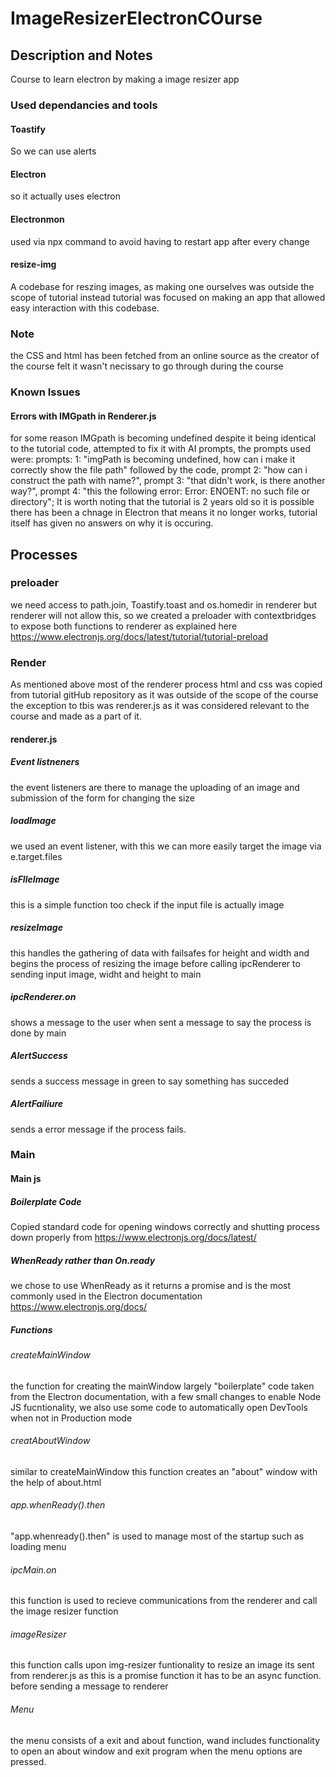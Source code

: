 # ImageResizerElectronCOurse
## Description and Notes
 Course to learn electron by making a image resizer app
 ### Used dependancies and tools
 #### Toastify
 So we can use alerts
 #### Electron
 so it actually uses electron
 #### Electronmon
 used via npx command to avoid having to restart app after every change
 #### resize-img
 A codebase for reszing images, as making one ourselves was outside the scope of tutorial instead tutorial was focused on making an app that allowed easy interaction with this codebase.
 ### Note
 the CSS and html has been fetched from an online source as the creator of the course felt it wasn't necissary to go through during the course
### Known Issues
#### Errors with IMGpath in Renderer.js
for some reason IMGpath is becoming undefined despite it being identical to the tutorial code, attempted to fix it with AI prompts, the prompts used were: prompts:  1: "imgPath is becoming undefined, how can i make it correctly show the file path" followed by the code, prompt 2: "how can i construct the path with name?", prompt 3: "that didn't work, is there another way?", prompt 4: "this the following error: Error: ENOENT: no such file or directory"; It is worth noting that the tutorial is 2 years old so it is possible there has been a chnage in Electron that means it no longer works, tutorial itself has given no answers on why it is occuring.
 ## Processes
 ### preloader
 we need access to path.join, Toastify.toast and os.homedir in renderer but renderer will not allow this, so we created a preloader with contextbridges to expose both functions to renderer as explained here https://www.electronjs.org/docs/latest/tutorial/tutorial-preload
 ### Render
  As mentioned above most of the renderer process html and css was copied from tutorial gitHub repository as it was outside of the scope of the course
  the exception to tbis was renderer.js as it was considered relevant to the course and made as a part of it.
  #### renderer.js
  ##### Event listneners
  the event listeners are there to manage the uploading of an image and submission of the form for changing the size
  ##### loadImage
  we used an event listener, with this we can more easily target the image via e.target.files
  ##### isFIleImage
  this is a simple function too check if the input file is actually image
  ##### resizeImage
  this handles the gathering of data with failsafes for height and width and begins the process of resizing the image before calling ipcRenderer to sending input image, widht and height to main
  ##### ipcRenderer.on
  shows a message to the user when sent a message to say the process is done by main
  ##### AlertSuccess
  sends a success message in green to say something has succeded
  ##### AlertFailiure
  sends a error message if the process fails.

### Main
  #### Main js
  ##### Boilerplate Code
  Copied standard code for opening windows correctly and shutting process down properly from https://www.electronjs.org/docs/latest/
  ##### WhenReady rather than On.ready
  we chose to use WhenReady as it returns a promise and is the most commonly used in the Electron documentation https://www.electronjs.org/docs/
  ##### Functions
  ###### createMainWindow
  the function for creating the mainWindow largely "boilerplate" code taken from the Electron documentation, with a few small changes to enable Node JS fucntionality, we also use some code to automatically open DevTools when not in Production mode
  ###### creatAboutWindow
  similar to createMainWindow this function creates an "about" window with the help of about.html
  ###### app.whenReady().then
  "app.whenready().then" is used to manage most of the startup such as loading menu
  ###### ipcMain.on
  this function is used to recieve communications from the renderer and call the image resizer function
  ###### imageResizer
  this function calls upon img-resizer funtionality to resize an image its sent from renderer.js
  as this is a promise function it has to be an async function. before sending a message to renderer
  ###### Menu 
  the menu consists of a exit and about function, wand includes functionality to open an about window and exit program when the menu options are pressed.